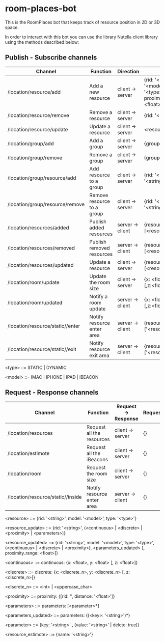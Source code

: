 # room-places-bot
This is the RoomPlaces bot that keeps track of resource position in 2D or 3D space.

In order to interact with this bot you can use the library Nutella client library using the methods described below:

## Publish - Subscribe channels

| Channel                               | Function                   | Direction         | Content                                        |
| ------------------------------------- | -------------------------- | ----------------- | ---------------------------------------------- |
| /location/resource/add                | Add a new resource         | client -> server  | {rid: '\<string\>', model: '\<model\>', type: '\<type\>'[, proximity_range: \<float\>]}  |
| /location/resource/remove             | Remove a resource          | client -> server  | {rid: '\<string\>'}                            |
| /location/resource/update             | Update a resource          | client -> server  | \<resource_update\>                            |
| /location/group/add                   | Add a group                | client -> server  | {group: '\<string\>'}                          |
| /location/group/remove                | Remove a group             | client -> server  | {group: '\<string\>'}                          |
| /location/group/resource/add          | Add resource to a group    | client -> server  | {rid: '\<string\>', group: '\<string\>'}       |
| /location/group/resource/remove       | Remove resource to a group | client -> server  | {rid: '\<string\>', group: '\<string\>'}       |
| /location/resources/added             | Publish added resources    | server -> client  | {resources: [\<resource\>*]}                   |
| /location/resources/removed           | Publish removed resources  | server -> client  | {resources: [\<resource\>*]}                   |
| /location/resources/updated           | Update a resource          | client -> server  | {resources: [\<resource_updated\>*]}           |
| /location/room/update                 | Update the room size       | client -> server  | {x: \<float\>, y: \<float\> [,z:\<float\>]}    |
| /location/room/updated                | Notify a room update       | server -> client  | {x: \<float\>, y: \<float\> [,z:\<float\>]}    |
| /location/resource/static/<rid>/enter | Notify resource enter area | server -> client  | {resources: ['\<resource\>'*]}                 |
| /location/resource/static/<rid>/exit  | Notify resource exit area  | server -> client  | {resources: ['\<resource\>'*]}                 |

\<type\> ::= STATIC | DYNAMIC 

\<model\> ::= IMAC | IPHONE | IPAD | IBEACON

## Request - Response channels

| Channel                                | Function                   | Request -> Response | Request           | Response                                   |
| -------------------------------------- | -------------------------- | ------------------- | ----------------- | ------------------------------------------ |
| /location/resources                    | Request all the resources  | client -> server    | {}                | {resources: [\<resource\>*]}               |
| /location/estimote                     | Request all the iBeacons   | client -> server    | {}                | {resources: [\<resource_estimote\>*]}      |
| /location/room                         | Request the room size      | client -> server    | {}                | {x: \<float\>, y: \<float\> [,z:\<float\>]}|
| /location/resource/static/<rid>/inside | Notify resource enter area | server -> client    | {}                | {resources: ['\<resource\>'*]}             |


\<resource\> ::= {rid: '\<string\>', model: '\<model\>', type: '\<type\>'}

\<resource_update\> ::= {rid: '\<string\>', (\<continuous\> | \<discrete\> | \<proximity\> | \<parameters\>)}

\<resource_updated\> ::= {rid: '\<string\>', model: '\<model\>', type: '\<type\>', (\<continuous\> | \<discrete\> | \<proximity\>), \<parameters_updated\> [, proximity_range: \<float\>]}

\<continuous\> ::= continuous: {x: \<float\>,  y: \<float\> [, z: \<float\>]}

\<discrete\> ::= discrete: {x: \<discrete_n\>,  y: \<discrete_n\> [, z: \<discrete_n\>]}

\<discrete_n\> ::= \<int\> | \<uppercase_char\>

\<proximity\> ::= proximity: {[rid: '', distance: '\<float\>']}

\<parameters\> ::= parameters: [\<parameter>*]

\<parameters_updated\> ::= parameters: {(\<key\>: '\<string\>')*}

\<parameter\> ::= {key: '\<string\>' , (value: '\<string\>' | delete: true)}


\<resource_estimote\> ::= {name: '\<string\>'}
